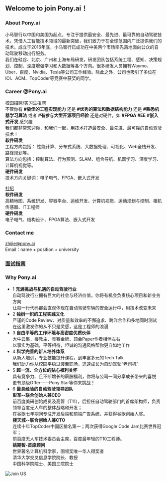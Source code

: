 ## Welcome to join Pony.ai！
### About Pony.ai
小马智行以中国和美国为起点，专注于提供最安全、最先进、最可靠的自动驾驶技术。凭借人工智能技术领域的最新突破，我们致力于在全球范围内广泛提供我们的技术。成立于2016年底，小马智行已成功在中美两个市场率先落地面向公众的自动驾驶移动出行服务。<br>
我们在硅谷、北京、广州和上海布局研发，研发团队包括系统工程、感知、决策规划、控制、深度增强学习和大数据等各个方向。很多研发人员拥有Waymo、Uber、百度、Nvidia、Tesla等公司工作经验。除此之外，公司也吸引了多位在IOI、ACM、TopCoder等竞赛中获奖的同学。

### Career @Pony.ai
[校园招聘/实习生招聘](HTTP://campus.pony.ai) <br>
不管你有 **#极佳的工程实现能力** 还是 **#优秀的算法和数据结构能力**  还是 **#熟悉机器学习算法** 或者 **#有参与大型开源项目经验** 还是对硬件，如 **#FPGA** **#EE** **#嵌入式开发** 感兴趣<br>
我们都非常欢迎你，和我们一起，用技术打造最安全、最先进、最可靠的自动驾驶技术！<br>
**软件研发**<br>
工程方向包括： 性能计算、分布式系统、大数据处理、可视化、Web全栈开发、路径规划等。<br>
算法方向包括：控制算法、行为预测、SLAM、组合导航、机器学习、深度学习、计算机视觉等。<br>
**硬件研发**<br>
技术方向关键词：电子电气、FPGA、嵌入式开发<br>

[社招](https://app.mokahr.com/apply/pony/2736#)<br>
**软件研发**<br>
高精地图、系统研发、容器平台、运维开发、计算机视觉、运动规划与控制、相机传感器、IT工程师<br>
**硬件研发**<br>
电子电气、结构设计、FPGA算法、嵌入式开发

### Contact me
zhijie@pony.ai<br>
Email：name + position + university

### [面试指南](https://github.com/yangtongxueruc/campus-hiring/blob/master/%E9%9D%A2%E8%AF%95%E6%8C%87%E5%8D%97.md)<br>

### Why Pony.ai
* 1 **充满挑战与机遇的自动驾驶行业** <br>
自动驾驶行业拥有巨大的社会与经济价值，你将有机会负责核心项目和新业务方向<br>
让每一行代码都会直观体现在自动驾驶车辆的安全运行中，用技术改变未来<br>
* 2 **独树一帜的工程实践文化**<br>
严谨的Code Review、对质量和效率的不懈追求、跨洋合作和多地同时测试<br>
在这里激发你的从不只是灵感，这是工程师的浪漫<br>
* 3 **自由平等的工作环境与高密度优质伙伴**<br>
大牛云集，楼教主、竞赛金牌、顶会Paper作者相伴左右<br>
以事实为基础，平等相待，坦诚的沟通风格帮你更自如地工作<br>
* 4 **科学完善的新人培养体系**<br>
从新人培训，专业技能提升课程，到丰富多元的Tech Talk<br>
我们助力你从校园平稳过渡至职场，迅速成长为自动驾驶“老司机”<br>
* 5 **超一流、全方位的贴心福利关怀**<br>
具有竞争力、且不断增长的薪酬福利，你将与公司一同分享成长带来的喜悦<br>
更有顶级Offer——Pony Star等你来挑战！<br>
* 6 **最具经验的自动驾驶领导团队**<br>
**彭军--联合创始人兼CEO**<br>
前百度美研创始成员及高管（T11），后担任自动驾驶部门的首席架构师，负责领导百度无人车的整体战略和开发；<br>
在谷歌七年期间专注开发后端和前端广告系统，并获得谷歌创始人奖。<br>
**楼天城--联合创始人兼CTO**<br>
连续十年TopCoder中国区排名第一；两次获得Google Code Jam比赛世界冠军；<br>
前百度无人车技术委员会主席，百度最年轻的T10工程师。<br>
**姚期智-首席顾问**<br>
世界著名计算机科学家，图领奖唯一华人得奖者<br>
清华大学交叉信息学院院长、教授<br>
中国科学院院士、美国三院院士<br>


![Join US](https://i.loli.net/2020/05/11/aT4lSbVJFYEug2c.jpg)




